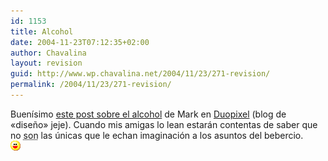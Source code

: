 ```yaml
---
id: 1153
title: Alcohol
date: 2004-11-23T07:12:35+02:00
author: Chavalina
layout: revision
guid: http://www.wp.chavalina.net/2004/11/23/271-revision/
permalink: /2004/11/23/271-revision/
---
```

Buen&iacute;simo <a href="http://blog.duopixel.com/archives/000169.html" target="_blank">este post sobre el alcohol</a> de Mark en <a href="http://blog.duopixel.com" target="_blank">Duopixel</a> (blog de «dise&ntilde;o» jeje). Cuando mis amigas lo lean estar&aacute;n contentas de saber que no <acronym title="somos, lo reconozco...">son</acronym> las &uacute;nicas que le echan imaginaci&oacute;n a los asuntos del bebercio.  
![emo](/imagenes/emoticonos/risa.gif)